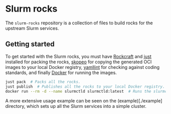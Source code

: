 # Slurm rocks

The `slurm-rocks` repository is a collection of files to build rocks for the upstream
Slurm services.

## Getting started

To get started with the Slurm rocks, you must have [Rockcraft] and [just] installed for
packing the rocks, [skopeo] for copying the generated OCI images to your local Docker registry,
[yamllint] for checking against coding standards, and finally [Docker] for running the images.

```bash
just pack  # Packs all the rocks.
just publish  # Publishes all the rocks to your local Docker registry.
docker run --rm -d --name slurmctld slurmctld:latest  # Runs the slurmctld rock with Docker.
```

A more extensive usage example can be seen on the (example)[./example] directory, which sets up all
the Slurm services into a simple cluster.

[Rockcraft]: https://documentation.ubuntu.com/rockcraft
[just]: https://github.com/casey/just
[skopeo]: https://github.com/containers/skopeo
[yamllint]: https://github.com/adrienverge/yamllint
[Docker]: https://www.docker.com

